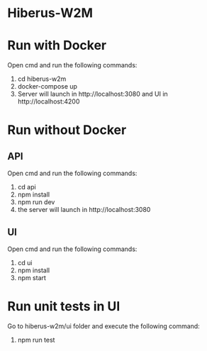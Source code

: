 # Hiberus-W2M

# Run with Docker
Open cmd and run the following commands:

  1. cd hiberus-w2m
  2. docker-compose up
  3. Server will launch in http://localhost:3080 and UI in http://localhost:4200

# Run without Docker

## API
Open cmd and run the following commands:
  1. cd api
  2. npm install
  3. npm run dev
  4. the server will launch in http://localhost:3080

## UI
Open cmd and run the following commands:
  1. cd ui
  2. npm install
  3. npm start

# Run unit tests in UI
Go to hiberus-w2m/ui folder and execute the following command:
1. npm run test
